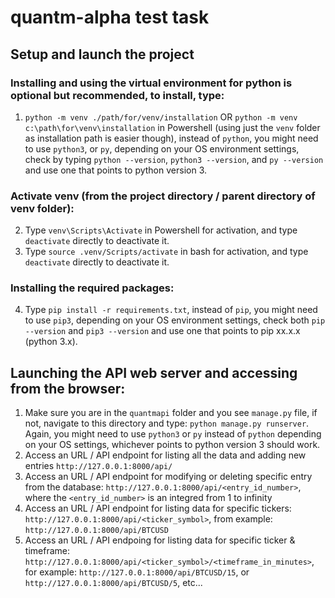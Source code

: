 # quantm-alpha test task

## Setup and launch the project
### Installing and using the virtual environment for python is optional but recommended, to install, type: 
1. ```python -m venv ./path/for/venv/installation``` OR ```python -m venv c:\path\for\venv\installation``` in Powershell (using just the ```venv``` folder as installation path is easier though), instead of ```python```, you might need to use ```python3```, or ```py```, depending on your OS environment settings, check by typing ```python --version```, ```python3 --version```, and ```py --version``` and use one that points to python version 3. 

### Activate venv (from the project directory / parent directory of venv folder):
2. Type ```venv\Scripts\Activate``` in Powershell for activation, and type ```deactivate``` directly to deactivate it.
3. Type ```source .venv/Scripts/activate``` in bash for activation, and type ```deactivate``` directly to deactivate it.

### Installing the required packages:
4. Type ```pip install -r requirements.txt```, instead of ```pip```, you might need to use ```pip3```, depending on your OS environment settings, check both ```pip --version``` and ```pip3 --version``` and use one that points to pip xx.x.x (python 3.x).

## Launching the API web server and accessing from the browser:
1. Make sure you are in the ```quantmapi``` folder and you see ```manage.py``` file, if not, navigate to this directory and type: ```python manage.py runserver```. Again, you might need to use ```python3``` or ```py``` instead of ```python``` depending on your OS settings, whichever points to python version 3 should work. 
2. Access an URL / API endpoint for listing all the data and adding new entries ```http://127.0.0.1:8000/api/```
3. Access an URL / API endpoint for modifying or deleting specific entry from the database: ```http://127.0.0.1:8000/api/<entry_id_number>```, where the ```<entry_id_number>``` is an integred from 1 to infinity
4. Access an URL / API endpoint for listing data for specific tickers: ```http://127.0.0.1:8000/api/<ticker_symbol>```, from example: ```http://127.0.0.1:8000/api/BTCUSD```
5. Access an URL / API endpoing for listing data for specific ticker & timeframe: ```http://127.0.0.1:8000/api/<ticker_symbol>/<timeframe_in_minutes>```, for example: ```http://127.0.0.1:8000/api/BTCUSD/15```, or ```http://127.0.0.1:8000/api/BTCUSD/5```, etc...